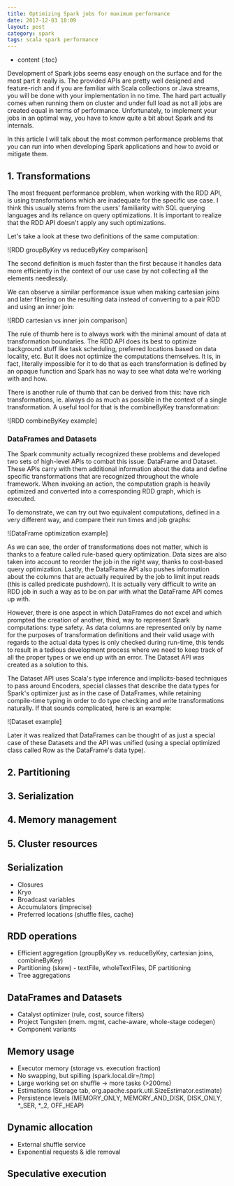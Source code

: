 ```yaml
---
title: Optimizing Spark jobs for maximum performance
date: 2017-12-03 18:09
layout: post
category: spark
tags: scala spark performance
---
```


* content
{:toc}

Development of Spark jobs seems easy enough on the surface and for the most part it really is. The provided APIs are pretty well designed and feature-rich and if you are familiar with Scala collections or Java streams, you will be done with your implementation in no time. The hard part actually comes when running them on cluster and under full load as not all jobs are created equal in terms of performance. Unfortunately, to implement your jobs in an optimal way, you have to know quite a bit about Spark and its internals.

In this article I will talk about the most common performance problems that you can run into when developing Spark applications and how to avoid or mitigate them.


## 1. Transformations

The most frequent performance problem, when working with the RDD API, is using transformations which are inadequate for the specific use case. I think this usually stems from the users' familiarity with SQL querying languages and its reliance on query optimizations. It is important to realize that the RDD API doesn't apply any such optimizations.

Let's take a look at these two definitions of the same computation:

![RDD groupByKey vs reduceByKey comparison]

The second definition is much faster than the first because it handles data more efficiently in the context of our use case by not collecting all the elements needlessly.

We can observe a similar performance issue when making cartesian joins and later filtering on the resulting data instead of converting to a pair RDD and using an inner join:

![RDD cartesian vs inner join comparison]

The rule of thumb here is to always work with the minimal amount of data at transformation boundaries. The RDD API does its best to optimize background stuff like task scheduling, preferred locations based on data locality, etc. But it does not optimize the computations themselves. It is, in fact, literally impossible for it to do that as each transformation is defined by an opaque function and Spark has no way to see what data we're working with and how.

There is another rule of thumb that can be derived from this: have rich transformations, ie. always do as much as possible in the context of a single transformation. A useful tool for that is the combineByKey transformation:

![RDD combineByKey example]

### DataFrames and Datasets

The Spark community actually recognized these problems and developed two sets of high-level APIs to combat this issue: DataFrame and Dataset. These APIs carry with them additional information about the data and define specific transformations that are recognized throughout the whole framework. When invoking an action, the computation graph is heavily optimized and converted into a corresponding RDD graph, which is executed.

To demonstrate, we can try out two equivalent computations, defined in a very different way, and compare their run times and job graphs:

![DataFrame optimization example]

As we can see, the order of transformations does not matter, which is thanks to a feature called rule-based query optimization. Data sizes are also taken into account to reorder the job in the right way, thanks to cost-based query optimization. Lastly, the DataFrame API also pushes information about the columns that are actually required by the job to limit input reads (this is called predicate pushdown). It is actually very difficult to write an RDD job in such a way as to be on par with what the DataFrame API comes up with.

However, there is one aspect in which DataFrames do not excel and which prompted the creation of another, third, way to represent Spark computations: type safety. As data columns are represented only by name for the purposes of transformation definitions and their valid usage with regards to the actual data types is only checked during run-time, this tends to result in a tedious development process where we need to keep track of all the proper types or we end up with an error. The Dataset API was created as a solution to this.

The Dataset API uses Scala's type inference and implicits-based techniques to pass around Encoders, special classes that describe the data types for Spark's optimizer just as in the case of DataFrames, while retaining compile-time typing in order to do type checking and write transformations naturally. If that sounds complicated, here is an example:

![Dataset example]

Later it was realized that DataFrames can be thought of as just a special case of these Datasets and the API was unified (using a special optimized class called Row as the DataFrame's data type).

## 2. Partitioning

## 3. Serialization

## 4. Memory management

## 5. Cluster resources



## Serialization

* Closures
* Kryo
* Broadcast variables
* Accumulators (imprecise)
* Preferred locations (shuffle files, cache)

## RDD operations

* Efficient aggregation (groupByKey vs. reduceByKey, cartesian joins, combineByKey)
* Partitioning (skew) - textFile, wholeTextFiles, DF partitioning
* Tree aggregations

## DataFrames and Datasets

* Catalyst optimizer (rule, cost, source filters)
* Project Tungsten (mem. mgmt, cache-aware, whole-stage codegen)
* Component variants

## Memory usage

* Executor memory (storage vs. execution fraction)
* No swapping, but spilling (spark.local.dir=/tmp)
* Large working set on shuffle -> more tasks (>200ms)
* Estimations (Storage tab, org.apache.spark.util.SizeEstimator.estimate)
* Persistence levels (MEMORY_ONLY, MEMORY_AND_DISK, DISK_ONLY, *_SER, *_2, OFF_HEAP)

## Dynamic allocation

* External shuffle service
* Exponential requests & idle removal

## Speculative execution

